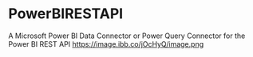 # PowerBIRESTAPI
A Microsoft Power BI Data Connector or Power Query Connector for the Power BI REST API
https://image.ibb.co/jOcHyQ/image.png
